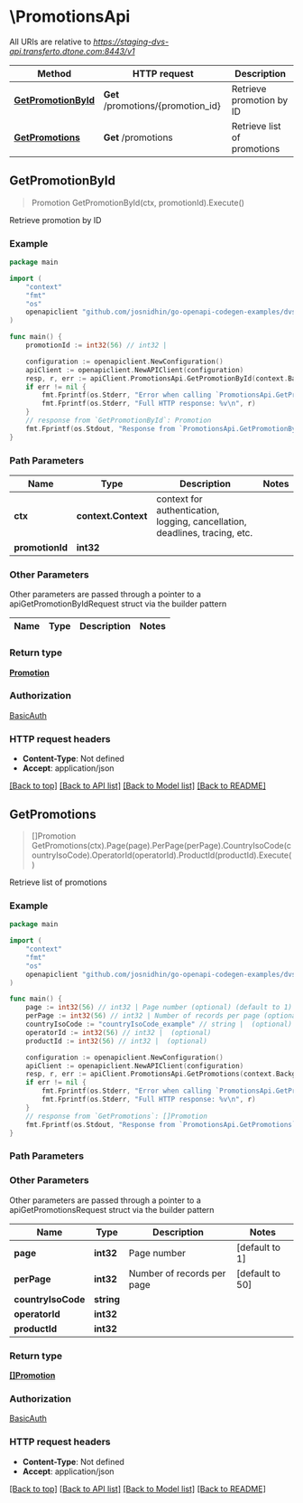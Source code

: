 # \PromotionsApi

All URIs are relative to *https://staging-dvs-api.transferto.dtone.com:8443/v1*

Method | HTTP request | Description
------------- | ------------- | -------------
[**GetPromotionById**](PromotionsApi.md#GetPromotionById) | **Get** /promotions/{promotion_id} | Retrieve promotion by ID
[**GetPromotions**](PromotionsApi.md#GetPromotions) | **Get** /promotions | Retrieve list of promotions



## GetPromotionById

> Promotion GetPromotionById(ctx, promotionId).Execute()

Retrieve promotion by ID

### Example

```go
package main

import (
    "context"
    "fmt"
    "os"
    openapiclient "github.com/josnidhin/go-openapi-codegen-examples/dvsclient/dvsapi"
)

func main() {
    promotionId := int32(56) // int32 | 

    configuration := openapiclient.NewConfiguration()
    apiClient := openapiclient.NewAPIClient(configuration)
    resp, r, err := apiClient.PromotionsApi.GetPromotionById(context.Background(), promotionId).Execute()
    if err != nil {
        fmt.Fprintf(os.Stderr, "Error when calling `PromotionsApi.GetPromotionById``: %v\n", err)
        fmt.Fprintf(os.Stderr, "Full HTTP response: %v\n", r)
    }
    // response from `GetPromotionById`: Promotion
    fmt.Fprintf(os.Stdout, "Response from `PromotionsApi.GetPromotionById`: %v\n", resp)
}
```

### Path Parameters


Name | Type | Description  | Notes
------------- | ------------- | ------------- | -------------
**ctx** | **context.Context** | context for authentication, logging, cancellation, deadlines, tracing, etc.
**promotionId** | **int32** |  | 

### Other Parameters

Other parameters are passed through a pointer to a apiGetPromotionByIdRequest struct via the builder pattern


Name | Type | Description  | Notes
------------- | ------------- | ------------- | -------------


### Return type

[**Promotion**](Promotion.md)

### Authorization

[BasicAuth](../README.md#BasicAuth)

### HTTP request headers

- **Content-Type**: Not defined
- **Accept**: application/json

[[Back to top]](#) [[Back to API list]](../README.md#documentation-for-api-endpoints)
[[Back to Model list]](../README.md#documentation-for-models)
[[Back to README]](../README.md)


## GetPromotions

> []Promotion GetPromotions(ctx).Page(page).PerPage(perPage).CountryIsoCode(countryIsoCode).OperatorId(operatorId).ProductId(productId).Execute()

Retrieve list of promotions

### Example

```go
package main

import (
    "context"
    "fmt"
    "os"
    openapiclient "github.com/josnidhin/go-openapi-codegen-examples/dvsclient/dvsapi"
)

func main() {
    page := int32(56) // int32 | Page number (optional) (default to 1)
    perPage := int32(56) // int32 | Number of records per page (optional) (default to 50)
    countryIsoCode := "countryIsoCode_example" // string |  (optional)
    operatorId := int32(56) // int32 |  (optional)
    productId := int32(56) // int32 |  (optional)

    configuration := openapiclient.NewConfiguration()
    apiClient := openapiclient.NewAPIClient(configuration)
    resp, r, err := apiClient.PromotionsApi.GetPromotions(context.Background()).Page(page).PerPage(perPage).CountryIsoCode(countryIsoCode).OperatorId(operatorId).ProductId(productId).Execute()
    if err != nil {
        fmt.Fprintf(os.Stderr, "Error when calling `PromotionsApi.GetPromotions``: %v\n", err)
        fmt.Fprintf(os.Stderr, "Full HTTP response: %v\n", r)
    }
    // response from `GetPromotions`: []Promotion
    fmt.Fprintf(os.Stdout, "Response from `PromotionsApi.GetPromotions`: %v\n", resp)
}
```

### Path Parameters



### Other Parameters

Other parameters are passed through a pointer to a apiGetPromotionsRequest struct via the builder pattern


Name | Type | Description  | Notes
------------- | ------------- | ------------- | -------------
 **page** | **int32** | Page number | [default to 1]
 **perPage** | **int32** | Number of records per page | [default to 50]
 **countryIsoCode** | **string** |  | 
 **operatorId** | **int32** |  | 
 **productId** | **int32** |  | 

### Return type

[**[]Promotion**](Promotion.md)

### Authorization

[BasicAuth](../README.md#BasicAuth)

### HTTP request headers

- **Content-Type**: Not defined
- **Accept**: application/json

[[Back to top]](#) [[Back to API list]](../README.md#documentation-for-api-endpoints)
[[Back to Model list]](../README.md#documentation-for-models)
[[Back to README]](../README.md)

